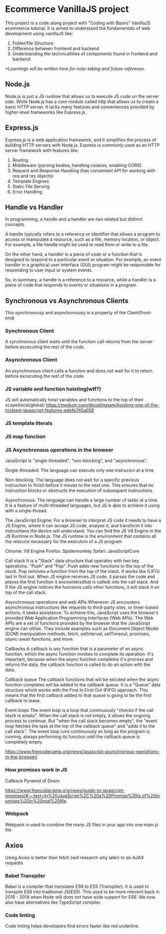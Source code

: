 # Ecommerce VanillaJS project

This project is a code along project with "Coding with Basirs"
VanillaJS ecommerce tutorial. It is aimed to understand the
fundamentals of web development using vanillaJS like:

1. Folder/file Structure
2. Difference between frontend and backend
3. Understanding the technicallities of components found in frontend and backend

_\*Learnings will be written here for note-taking and future reference._

## Node.js

Node.js is just a JS runtime that allows us to execute JS code on the
server side. While Node.js has a core module called http that allows us
to create a basic HTTP server. It lacks many features and conveniences
provided by higher-level frameworks like Express.js

## Express.js

Express.js is a web application framework, and it simplifies the process
of building HTTP servers with Node.js. Express is commonly used as an
HTTP server framework with features like:

1. Routing
2. Middleware (parsing bodies, handling cookies, enabling CORS)
3. Request and Response Handling (has convenient API for working with
   req and res objects)
4. Template Engines
5. Static File Serving
6. Error Handling

## Handle vs Handler

In programming, a handle and a handler are two related but distinct
concepts.

A handle typically refers to a reference or identifier that
allows a program to access or manipulate a resource, such as a file,
memory location, or object. For example, a file handle might be used to
read from or write to a file.

On the other hand, a handler is a piece of code or a function that is
designed to respond to a particular event or situation. For example, an
event handler in a graphical user interface (GUI) program might be
responsible for responding to user input or system events.

So, in summary, a handle is a reference to a resource, while a handler
is a piece of code that responds to events or situations in a program.

## Synchronous vs Asynchronous Clients

This synchronousy and asynchronousy is a property of the Client(front-end)

### Synchronous Client

A synchronous client waits until the function call returns from the server
before excecuting the rest of the code.

### Asynchronous Client

An asynchronous client calls a function and does not wait for it to return
before excecuting the rest of the code.

### JS variable and function hoisting(wtf?)

JS will automatically hoist variables and functions to the top of their scope(local/global)
https://medium.com/@codingsam/hoisting-one-of-the-trickiest-javascript-features-edefb745a058

### JS template literals

### JS map function

### JS Asynchronous operations in the browser

JavaScript is "single-threaded", "non-blocking", and "asynchronous".

Single-threaded: The language can execute only one instrucion at a time

Non-blocking: The language does not wait for a specific previous instruction
to finish before it moves to the next one. This ensures that no instruction
blocks or obstructs the execution of subsequent instructions.

Asynchronous: The language can handle a large number of tasks at a time. It is
a feature of multi-threaded languages, but JS is able to achieve it using with
a single-thread.

The JavaScript Engine: For a browser to interpret JS code it needs to have a JS
Engine, where it can accept JS code, analyse it, and transform it into instructions
the device will understand. You can find the JS V8 Engine in the JS Runtime in
Node.js. The JS runtime is the environment that contains all the resouce necessary
for the execution of a JS program.

Chrome: V8 Engine
Firefox: Spidermonkey
Safari: JavaScriptCore

Call stack
It is a "Stack" data structure that operates with two key operations.
"Push" and "Pop". Push adds new functions to the top of the stack. Pop
removes a function from the top of the stack. It works like (LIFO) last
in first out. When JS engine receives JS code, it parses the code and places
the first function it encounters(that is called) into the call stack.
And if the JS engine notices the functions calls other functions, it will
stack it on top of the call stack.

Asynchronous operations and web APIs
Whenever JS encounters asynchronous instructions like requests to third-party
sites, or timer-based actions, it seeks assistance. To achieve this, JavaScript
uses the browser’s provided Web Application Programming Interfaces (Web APIs).
The Web APIs are a set of functions provided by the browser that the JavaScript
engine can utilize. They include examples such as Document Object Model (DOM)
manipulation methods, fetch, setInterval, setTimeout, promises, async-await
functions, and more.

Callbacks
A callback is any function that is a parameter of an async function,
which the async function invokes to complete its operation. It's important,
because when the async function completes it's process and returns the data,
the callback function is called to do an action with the data.

Callback queue
The callback functions that will be excuted when the async function
completes will be added to the callback queue. It is a "Queue" data structure
which works with the First In First Out (FIFO) approach. This means that
the first callback added to that queue is going to be the first callback
to leave.

Event loops
The event loop is a loop that continuously "checks if the call stack is empty".
When the call stack is not empty, it allows the ongoing process to continue.
But "when the call stack becomes empty", the "event loop fetches the task at
the top of the callback queue" and "adds it to the call stack".
The event loop runs continuously as long as the program is running,
always performing its function until the callback queue is completely empty.

https://www.freecodecamp.org/news/javascript-asynchronous-operations-in-the-browser/

### How promises work in JS

Callback Pyramid of Doom

https://www.freecodecamp.org/news/guide-to-javascript-promises/#:~:text=In%20JavaScript%2C%20a%20Promise%20is,of%20promises%20in%20real%20life.

### Webpack

Webpack is used to combine the many JS files in your app into one main.js file

## Axios

Using Axios is better then fetch (will research why later) to do AJAX requests

### Babel Transpiler

Babel is a compiler that translates ES6 to ES5 (Transpiler). It is used
to transpile ES6 into traditional JS(ES5). This used to be more relevent
back in 2016 - 2018 when Node still does not have wide support for ES6.
We now also have alternatives like TypeScript compiler.

### Code linting

Code linting helps developers find errors faster like red underline.
